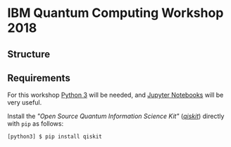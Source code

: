 # IBM Quantum Computing Workshop 2018

## Structure

## Requirements

For this workshop [Python 3](https://www.python.org/) will be needed, and [Jupyter Notebooks](http://jupyter.org/) will be very useful. 

Install the *"Open Source Quantum Information Science Kit"* (*[qiskit](https://qiskit.org/)*) directly with `pip` as follows:

```bash
[python3] $ pip install qiskit
```
